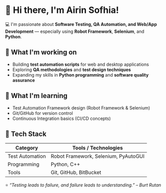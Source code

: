 # 👋 Hi there, I'm Airin Sofhia!
 
💻 I'm passionate about **Software Testing, QA Automation, and Web/App Development** — especially using **Robot Framework**, **Selenium**, and **Python**.

## 🔭 What I'm working on
- Building **test automation scripts** for web and desktop applications  
- Exploring **QA methodologies** and **test design techniques**  
- Expanding my skills in **Python programming** and **software quality assurance**

## 🌱 What I'm learning
- Test Automation Framework design (Robot Framework & Selenium)
- Git/GitHub for version control
- Continuous Integration basics (CI/CD concepts)

## 🧰 Tech Stack
| Category | Tools / Technologies |
|-----------|----------------------|
| Test Automation | Robot Framework, Selenium, PyAutoGUI |
| Programming | Python, C++ |
| Tools | Git, GitHub, BitBucket |

⭐ *“Testing leads to failure, and failure leads to understanding.” – Burt Rutan*
